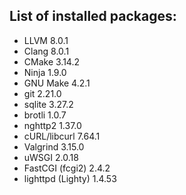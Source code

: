 ## List of installed packages:
* LLVM 8.0.1
* Clang 8.0.1
* CMake 3.14.2
* Ninja 1.9.0
* GNU Make 4.2.1
* git 2.21.0
* sqlite 3.27.2
* brotli 1.0.7
* nghttp2 1.37.0
* cURL/libcurl 7.64.1
* Valgrind 3.15.0
* uWSGI 2.0.18
* FastCGI (fcgi2) 2.4.2
* lighttpd (Lighty) 1.4.53
